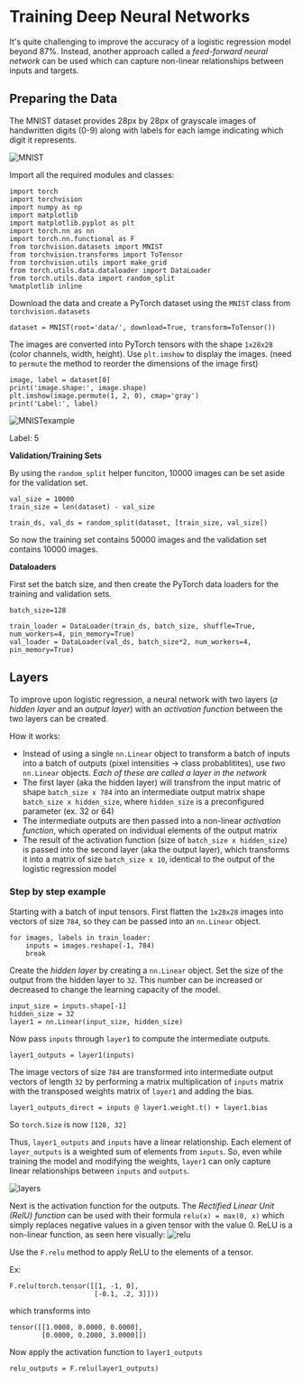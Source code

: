 # Training Deep Neural Networks

It's quite challenging to improve the accuracy of a logistic regression model beyond 87%. Instead, another approach called a *feed-forward neural network* can be used which can capture non-linear relationships between inputs and targets.

## Preparing the Data
The MNIST dataset provides 28px by 28px of grayscale images of handwritten digits (0-9) along with labels for each iamge indicating which digit it represents.

![MNIST](https://i.imgur.com/CAYnuo1.jpg)

Import all the required modules and classes:
```
import torch
import torchvision
import numpy as np
import matplotlib
import matplotlib.pyplot as plt
import torch.nn as nn
import torch.nn.functional as F
from torchvision.datasets import MNIST
from torchvision.transforms import ToTensor
from torchvision.utils import make_grid
from torch.utils.data.dataloader import DataLoader
from torch.utils.data import random_split
%matplotlib inline
```

Download the data and create a PyTorch dataset using the `MNIST` class from `torchvision.datasets`
```
dataset = MNIST(root='data/', download=True, transform=ToTensor())
```
The images are converted into PyTorch tensors with the shape `1x28x28` (color channels, width, height). Use `plt.imshow` to display the images. (need to `permute` the method to reorder the dimensions of the image first)
```
image, label = dataset[0]
print('image.shape:', image.shape)
plt.imshow(image.permute(1, 2, 0), cmap='gray')
print('Label:', label)
```
![MNISTexample](https://user-images.githubusercontent.com/52376448/63792062-bba44500-c937-11e9-9747-e048df95e1a6.png)

Label: 5

**Validation/Training Sets**

By using the `random_split` helper funciton, 10000 images can be set aside for the validation set.
```
val_size = 10000
train_size = len(dataset) - val_size

train_ds, val_ds = random_split(dataset, [train_size, val_size])
```
So now the training set contains 50000 images and the validation set contains 10000 images.

**Dataloaders**

First set the batch size, and then create the PyTorch data loaders for the training and validation sets.
```
batch_size=128

train_loader = DataLoader(train_ds, batch_size, shuffle=True, num_workers=4, pin_memory=True)
val_loader = DataLoader(val_ds, batch_size*2, num_workers=4, pin_memory=True)
```
## Layers

To improve upon logistic regression, a neural network with two layers (*a hidden layer* and an *output layer*) with an *activation function*  between the two layers can be created.

How it works:
* Instead of using a single `nn.Linear` object to transform a batch of inputs into a batch of outputs (pixel intensities -> class probablitites), use *two* `nn.Linear` objects. *Each of these are called a layer in the network*
* The first layer (aka the hidden layer) will transfrom the input matric of shape `batch_size x 784` into an intermediate output matrix shape `batch_size x hidden_size`, where `hidden_size` is a preconfigured parameter (ex. 32 or 64)
* The intermediate outputs are then passed into a non-linear *activation function*, which operated on individual elements of the output matrix
* The result of the activation function (size of `batch_size x hidden_size`) is passed into the second layer (aka the output layer), which transforms it into a matrix of size `batch_size x 10`, identical to the output of the logistic regression model

### Step by step example
Starting with a batch of input tensors. First flatten the `1x28x28` images into vectors of size `784`, so they can be passed into an `nn.Linear` object.
```
for images, labels in train_loader:
    inputs = images.reshape(-1, 784)
    break
```
Create the *hidden layer* by creating a `nn.Linear` object. Set the size of the output from the hidden layer to `32`. This number can be increased or decreased to change the learning capacity of the model.
```
input_size = inputs.shape[-1]
hidden_size = 32
layer1 = nn.Linear(input_size, hidden_size)
```
Now pass `inputs` through `layer1` to compute the intermediate outputs.
```
layer1_outputs = layer1(inputs)
```
The image vectors of size `784` are transformed into intermediate output vectors of length `32` by performing a matrix multiplication of `inputs` matrix with the transposed weights matrix of `layer1` and adding the bias. 
```
layer1_outputs_direct = inputs @ layer1.weight.t() + layer1.bias
```
So `torch.Size` is now `[128, 32]`

Thus, `layer1_outputs` and `inputs` have a linear relationship. Each element of `layer_outputs` is a weighted sum of elements from `inputs`. So, even while training the model and modifying the weights, `layer1` can only capture linear relationships between `inputs` and `outputs`.

![layers](https://i.imgur.com/inXsLuq.png)

Next is the activation function for the outputs. The *Rectified Linear Unit (RelU) function* can be used with their formula `relu(x) = max(0, x)` which simply replaces negative values in a given tensor with the value 0. ReLU is a non-linear function, as seen here visually:
![relu](https://i.imgur.com/yijV4xF.png)

Use the `F.relu` method to apply ReLU to the elements of a tensor.

Ex:
```
F.relu(torch.tensor([[1, -1, 0], 
                     [-0.1, .2, 3]]))
```
which transforms into
```
tensor([[1.0000, 0.0000, 0.0000],
        [0.0000, 0.2000, 3.0000]])
```

Now apply the activation function to `layer1_outputs`
```
relu_outputs = F.relu(layer1_outputs)
```


